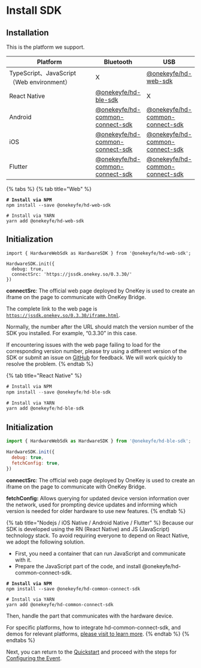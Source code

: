 # Install SDK

## &#x20;Installation

This is the platform we support.

<table><thead><tr><th width="324.3333333333333">Platform</th><th>Bluetooth</th><th>USB</th></tr></thead><tbody><tr><td>TypeScript、JavaScript（Web environment）</td><td>X</td><td><a href="https://github.com/OneKeyHQ/hardware-js-sdk/blob/onekey/packages/hd-web-sdk">@onekeyfe/hd-web-sdk</a></td></tr><tr><td>React Native</td><td><a href="https://github.com/OneKeyHQ/hardware-js-sdk/blob/onekey/packages/hd-ble-sdk">@onekeyfe/hd-ble-sdk</a></td><td>X</td></tr><tr><td>Android</td><td><a href="https://github.com/OneKeyHQ/hardware-js-sdk/tree/onekey/packages/hd-common-connect-sdk">@onekeyfe/hd-common-connect-sdk</a></td><td><a href="https://github.com/OneKeyHQ/hardware-js-sdk/tree/onekey/packages/hd-common-connect-sdk">@onekeyfe/hd-common-connect-sdk</a></td></tr><tr><td>iOS</td><td><a href="https://github.com/OneKeyHQ/hardware-js-sdk/tree/onekey/packages/hd-common-connect-sdk">@onekeyfe/hd-common-connect-sdk</a></td><td><a href="https://github.com/OneKeyHQ/hardware-js-sdk/tree/onekey/packages/hd-common-connect-sdk">@onekeyfe/hd-common-connect-sdk</a></td></tr><tr><td>Flutter</td><td><a href="https://github.com/OneKeyHQ/hardware-js-sdk/tree/onekey/packages/hd-common-connect-sdk">@onekeyfe/hd-common-connect-sdk</a></td><td><a href="https://github.com/OneKeyHQ/hardware-js-sdk/tree/onekey/packages/hd-common-connect-sdk">@onekeyfe/hd-common-connect-sdk</a></td></tr></tbody></table>

{% tabs %}
{% tab title="Web" %}
<pre class="language-shell"><code class="lang-shell"><strong># Install via NPM
</strong>npm install --save @onekeyfe/hd-web-sdk

# Install via YARN
yarn add @onekeyfe/hd-web-sdk
</code></pre>

## Initialization

```
import { HardwareWebSdk as HardwareSDK } from '@onekeyfe/hd-web-sdk';

HardwareSDK.init({
  debug: true,
  connectSrc: 'https://jssdk.onekey.so/0.3.30/'
})
```

**connectSrc**: The official web page deployed by OneKey is used to create an iframe on the page to communicate with OneKey Bridge.&#x20;

The complete link to the web page is [`https://jssdk.onekey.so/0.3.30/iframe.html`](https://jssdk.onekey.so/0.3.30/iframe.html).

Normally, the number after the URL should match the version number of the SDK you installed. For example, “0.3.30” in this case.

If encountering issues with the web page failing to load for the corresponding version number, please try using a different version of the SDK or submit an issue on [GitHub](https://github.com/OneKeyHQ/hardware-js-sdk/issues) for feedback. We will work quickly to resolve the problem.
{% endtab %}

{% tab title="React Native" %}


```javascript
# Install via NPM
npm install --save @onekeyfe/hd-ble-sdk

# Install via YARN
yarn add @onekeyfe/hd-ble-sdk
```

## Initialization

```javascript
import { HardwareWebSdk as HardwareSDK } from '@onekeyfe/hd-ble-sdk';

HardwareSDK.init({
  debug: true,
  fetchConfig: true,
})
```

**connectSrc**: The official web page deployed by OneKey is used to create an iframe on the page to communicate with OneKey Bridge.&#x20;

**fetchConfig:** Allows querying for updated device version information over the network, used for prompting device updates and informing which version is needed for older hardware to use new features.
{% endtab %}

{% tab title="Nodejs / iOS Native / Android Native / Flutter" %}
Because our SDK is developed using the RN (React Native) and JS (JavaScript) technology stack. To avoid requiring everyone to depend on React Native, we adopt the following solution.&#x20;

* First, you need a container that can run JavaScript and communicate with it.&#x20;
* Prepare the JavaScript part of the code, and install @onekeyfe/hd-common-connect-sdk.

<pre><code><strong># Install via NPM
</strong>npm install --save @onekeyfe/hd-common-connect-sdk

# Install via YARN
yarn add @onekeyfe/hd-common-connect-sdk
</code></pre>

Then, handle the part that communicates with the hardware device.

For specific platforms, how to integrate hd-common-connect-sdk, and demos for relevant platforms, [please visit to learn more](advanced/common-sdk-guide.md).
{% endtab %}
{% endtabs %}

Next, you can return to the [Quickstart](started.md) and proceed with the steps for [Configuring the Event](config-event.md).
